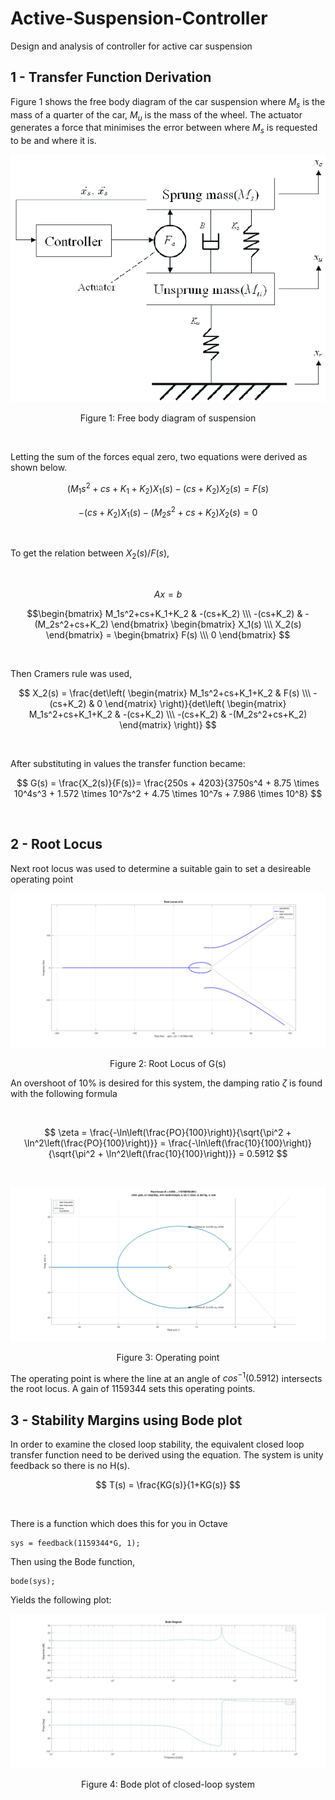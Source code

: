# Active-Suspension-Controller
Design and analysis of controller for active car suspension

## 1 - Transfer Function Derivation
Figure 1 shows the free body diagram of the car suspension where $M_s$ is the mass of a quarter of the car, $M_u$ is the mass of the wheel. The actuator generates a force that minimises the error between where $M_s$ is requested to be and where it is.

<p align="center">
  <kbd>
    <img src="https://raw.githubusercontent.com/keatinl1/Active-Suspension-Controller/main/images/fbd.png">
  </kbd>
</p>
<p align="center">
Figure 1: Free body diagram of suspension
</p>

$$~~~~~$$

Letting the sum of the forces equal zero, two equations were derived as shown below.

$$(M_1s^2+cs+K_1+K_2)X_1(s) - (cs+K_2)X_2(s) = F(s)$$

$$-(cs+K_2)X_1(s) - (M_2s^2+cs+K_2)X_2(s) = 0$$

$$~~~~~$$

To get the relation between $X_2(s)/F(s)$,

$$~~~~~$$

$$Ax=b$$

$$\begin{bmatrix} M_1s^2+cs+K_1+K_2 & -(cs+K_2) \\\ -(cs+K_2) & -(M_2s^2+cs+K_2) \end{bmatrix} \begin{bmatrix} X_1(s) \\\ X_2(s) \end{bmatrix} = \begin{bmatrix} F(s) \\\ 0 \end{bmatrix} $$


$$~~~~~$$

Then Cramers rule was used,

$$
X_2(s) = 
\frac{det\left( \begin{matrix} M_1s^2+cs+K_1+K_2 & F(s) \\\ -(cs+K_2) & 0 \end{matrix} \right)}{det\left( \begin{matrix} M_1s^2+cs+K_1+K_2 & -(cs+K_2) \\\ -(cs+K_2) & -(M_2s^2+cs+K_2) \end{matrix} \right)}
$$

$$~~~~~$$

After substituting in values the transfer function became:

$$
G(s) = \frac{X_2(s)}{F(s)}= \frac{250s + 4203}{3750s^4 + 8.75 \times 10^4s^3 + 1.572 \times 10^7s^2 + 4.75 \times 10^7s + 7.986 \times 10^8}
$$

$$~~~~~$$

## 2 - Root Locus

Next root locus was used to determine a suitable gain to set a desireable operating point

<p align="center">
  <kbd>
    <img src="https://raw.githubusercontent.com/keatinl1/Active-Suspension-Controller/main/images/root_locus.jpg">
  </kbd>
</p>
<p align="center">
Figure 2: Root Locus of G(s)
</p>

An overshoot of 10% is desired for this system, the damping ratio $\zeta$ is found with the following formula

$$~~~~~$$

$$
 \zeta = \frac{-\ln\left(\frac{PO}{100}\right)}{\sqrt{\pi^2 + \ln^2\left(\frac{PO}{100}\right)}} = \frac{-\ln\left(\frac{10}{100}\right)}{\sqrt{\pi^2 + \ln^2\left(\frac{10}{100}\right)}} = 0.5912
$$

$$~~~~~$$

<p align="center">
  <kbd>
    <img src="https://raw.githubusercontent.com/keatinl1/Active-Suspension-Controller/main/images/gain.jpg">
  </kbd>
</p>
<p align="center">
Figure 3: Operating point
</p>

The operating point is where the line at an angle of $cos^{-1}(0.5912)$ intersects the root locus. A gain of 1159344 sets this operating points.

## 3 - Stability Margins using Bode plot

In order to examine the closed loop stability, the equivalent closed loop transfer function need to be derived using the equation. The system is unity feedback so there is no H(s).

$$
T(s) = 
\frac{KG(s)}{1+KG(s)}
$$

$$~~~~~$$

There is a function which does this for you in Octave

```
sys = feedback(1159344*G, 1);
```

Then using the Bode function,

```
bode(sys);
```

Yields the following plot:

<p align="center">
  <kbd>
    <img src="https://raw.githubusercontent.com/keatinl1/Active-Suspension-Controller/main/images/bode.jpg">
  </kbd>
</p>
<p align="center">
Figure 4: Bode plot of closed-loop system
</p>
